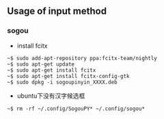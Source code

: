 ## Usage of input method

### sogou

- install fcitx
```
~$ sudo add-apt-repository ppa:fcitx-team/nightly
~$ sudo apt-get update
~$ sudo apt-get install fcitx
~$ sudo apt-get install fcitx-config-gtk
~$ sudo dpkg -i sogoupinyin_XXXX.deb
```
- ubuntu下没有汉字候选框
```
~$ rm -rf ~/.config/SogouPY* ~/.config/sogou*
```


